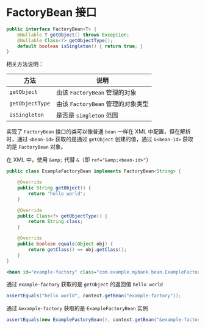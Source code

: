 # FactoryBean 接口

```java
public interface FactoryBean<T> {
    @Nullable T getObject() throws Exception;
    @Nullable Class<?> getObjectType();
    default boolean isSingleton() { return true; }
}
```

相关方法说明：

|方法|说明|
| ------| ------------------------|
|`getObject`|由该 `FactoryBean` 管理的对象|
|`getObjectType`|由该 `FactoryBean` 管理的对象类型|
|`isSingleton`|是否是 `singleton` 范围|

实现了 `FactoryBean` 接口的类可以像普通 `bean` 一样在 XML 中配置，但在解析时，通过 `<bean-id>` 获取的是通过 `getObject` 创建的值，通过 `&<bean-id>` 获取的是 `FactoryBean` 对象。

在 XML 中，使用 `&amp;` 代替 `&`（即 `ref="&amp;<bean-id>"`）

```java
public class ExampleFactoryBean implements FactoryBean<String> {

    @Override
    public String getObject() {
        return "hello world";
    }

    @Override
    public Class<?> getObjectType() {
        return String.class;
    }

    @Override
    public boolean equals(Object obj) {
        return getClass() == obj.getClass();
    }
}
```

```xml
<bean id="example-factory" class="com.example.mybank.bean.ExampleFactoryBean" />
```

通过 `example-factory` 获取的是 `getObject` 的返回值 `hello world`

```java
assertEquals("hello world", context.getBean("example-factory"));
```

通过 `&example-factory` 获取的是 `ExampleFactoryBean` 实例

```java
assertEquals(new ExampleFactoryBean(), context.getBean("&example-factory"));
```

‍

